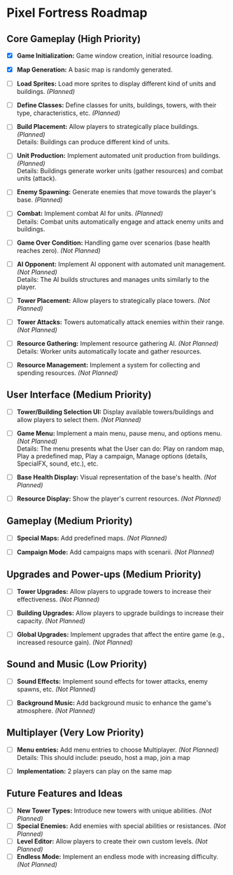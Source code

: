 # Pixel Fortress Roadmap

## Core Gameplay (High Priority)

- [x] **Game Initialization:** Game window creation, initial resource loading.
- [x] **Map Generation:** A basic map is randomly generated.
- [ ] **Load Sprites:** Load more sprites to display different kind of units and buildings. *(Planned)*
- [ ] **Define Classes:** Define classes for units, buildings, towers, with their type, characteristics, etc. *(Planned)*
- [ ] **Build Placement:** Allow players to strategically place buildings. *(Planned)*  
Details: Buildings can produce different kind of units.
- [ ] **Unit Production:** Implement automated unit production from buildings. *(Planned)*  
Details: Buildings generate worker units (gather resources) and combat units (attack).
- [ ] **Enemy Spawning:** Generate enemies that move towards the player's base. *(Planned)*
- [ ] **Combat:** Implement combat AI for units. *(Planned)*  
Details: Combat units automatically engage and attack enemy units and buildings.
- [ ] **Game Over Condition:** Handling game over scenarios (base health reaches zero). *(Not Planned)*
- [ ] **AI Opponent:** Implement AI opponent with automated unit management. *(Not Planned)*  
Details: The AI builds structures and manages units similarly to the player.
- [ ] **Tower Placement:** Allow players to strategically place towers. *(Not Planned)*
- [ ] **Tower Attacks:** Towers automatically attack enemies within their range. *(Not Planned)*
- [ ] **Resource Gathering:** Implement resource gathering AI. *(Not Planned)*  
Details: Worker units automatically locate and gather resources.
- [ ] **Resource Management:** Implement a system for collecting and spending resources. *(Not Planned)*


## User Interface (Medium Priority)

- [ ] **Tower/Building Selection UI:** Display available towers/buildings and allow players to select them. *(Not Planned)*
- [ ] **Game Menu:** Implement a main menu, pause menu, and options menu. *(Not Planned)*  
Details: The menu presents what the User can do: Play on random map, Play a predefined map, Play a campaign, Manage options (details, SpecialFX, sound, etc.), etc.
- [ ] **Base Health Display:** Visual representation of the base's health. *(Not Planned)*
- [ ] **Resource Display:** Show the player's current resources. *(Not Planned)*


## Gameplay (Medium Priority)

- [ ] **Special Maps:** Add predefined maps. *(Not Planned)*
- [ ] **Campaign Mode:** Add campaigns maps with scenarii. *(Not Planned)*


## Upgrades and Power-ups (Medium Priority)

- [ ] **Tower Upgrades:** Allow players to upgrade towers to increase their effectiveness. *(Not Planned)*
- [ ] **Building Upgrades:** Allow players to upgrade buildings to increase their capacity. *(Not Planned)*
- [ ] **Global Upgrades:** Implement upgrades that affect the entire game (e.g., increased resource gain). *(Not Planned)*


## Sound and Music (Low Priority)

- [ ] **Sound Effects:** Implement sound effects for tower attacks, enemy spawns, etc. *(Not Planned)*
- [ ] **Background Music:** Add background music to enhance the game's atmosphere. *(Not Planned)*


## Multiplayer (Very Low Priority)

- [ ] **Menu entries:** Add menu entries to choose Multiplayer. *(Not Planned)*  
Details: This should include: pseudo, host a map, join a map
- [ ] **Implementation:** 2 players can play on the same map


## Future Features and Ideas

- [ ] **New Tower Types:** Introduce new towers with unique abilities. *(Not Planned)*
- [ ] **Special Enemies:** Add enemies with special abilities or resistances. *(Not Planned)*
- [ ] **Level Editor:** Allow players to create their own custom levels. *(Not Planned)* 
- [ ] **Endless Mode:** Implement an endless mode with increasing difficulty. *(Not Planned)*